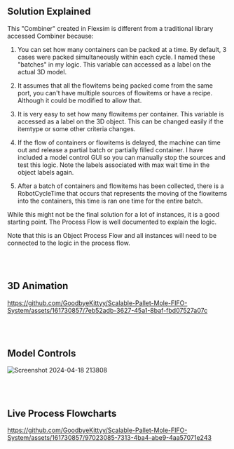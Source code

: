 ## Solution Explained

This "Combiner" created in Flexsim is different from a traditional library accessed Combiner because:

1) You can set how many containers can be packed at a time. By default, 3 cases were packed simultaneously within each cycle. I named these "batches" in my logic. This variable can accessed as a label on the actual 3D model.

2) It assumes that all the flowitems being packed come from the same port, you can't have multiple sources of flowitems or have a recipe. Although it could be modified to allow that.

3) It is very easy to set how many flowitems per container. This variable is accessed as a label on the 3D object. This can be changed easily if the itemtype or some other criteria changes.

4) If the flow of containers or flowitems is delayed, the machine can time out and release a partial batch or partially filled container. I have included a model control GUI so you can manually stop the sources and test this logic. Note the labels associated with max wait time in the object labels again.

5) After a batch of containers and flowitems has been collected, there is a RobotCycleTime that occurs that represents the moving of the flowitems into the containers, this time is ran one time for the entire batch.

While this might not be the final solution for a lot of instances, it is a good starting point. The Process Flow is well documented to explain the logic.

Note that this is an Object Process Flow and all instances will need to be connected to the logic in the process flow.

</br></br>

## 3D Animation 

https://github.com/GoodbyeKittyy/Scalable-Pallet-Mole-FIFO-System/assets/161730857/7eb52adb-3627-45a1-8baf-fbd07527a07c

</br></br>

## Model Controls
![Screenshot 2024-04-18 213808](https://github.com/GoodbyeKittyy/Scalable-Pallet-Mole-FIFO-System/assets/161730857/be8c8ecc-855d-4b0f-a532-22eedc1d54b1)

</br></br>

## Live Process Flowcharts

https://github.com/GoodbyeKittyy/Scalable-Pallet-Mole-FIFO-System/assets/161730857/97023085-7313-4ba4-abe9-4aa57071e243




